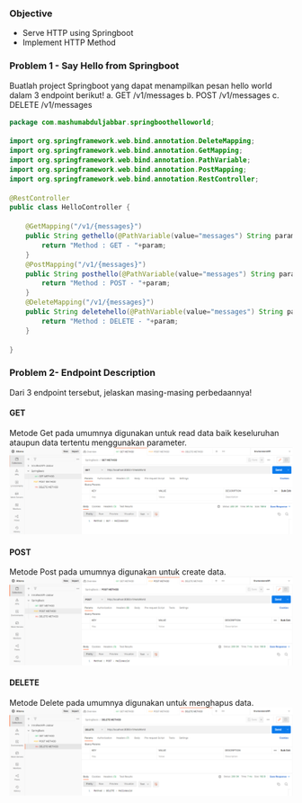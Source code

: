### Objective 
* Serve HTTP using Springboot 
* Implement HTTP Method 

### Problem 1 - Say Hello from Springboot 
Buatlah project Springboot yang dapat menampilkan pesan hello world dalam 3 endpoint berikut! 
a. GET /v1/messages 
b. POST /v1/messages 
c. DELETE /v1/messages 

``` java
package com.mashumabduljabbar.springboothelloworld;

import org.springframework.web.bind.annotation.DeleteMapping;
import org.springframework.web.bind.annotation.GetMapping;
import org.springframework.web.bind.annotation.PathVariable;
import org.springframework.web.bind.annotation.PostMapping;
import org.springframework.web.bind.annotation.RestController;

@RestController
public class HelloController {

	@GetMapping("/v1/{messages}")
	public String gethello(@PathVariable(value="messages") String param) {
		return "Method : GET - "+param;
	}  
	@PostMapping("/v1/{messages}")
	public String posthello(@PathVariable(value="messages") String param) {
		return "Method : POST - "+param;
	}  
	@DeleteMapping("/v1/{messages}")
	public String deletehello(@PathVariable(value="messages") String param) {
		return "Method : DELETE - "+param;
	}  
	
}
```

### Problem 2- Endpoint Description 
Dari 3 endpoint tersebut, jelaskan masing-masing perbedaannya!

#### GET
Metode Get pada umumnya digunakan untuk read data baik keseluruhan ataupun data tertentu menggunakan parameter.
<img src="Screenshots/get.png">

#### POST
Metode Post pada umumnya digunakan untuk create data.
<img src="Screenshots/post.png">

#### DELETE
Metode Delete pada umumnya digunakan untuk menghapus data.
<img src="Screenshots/delete.png">